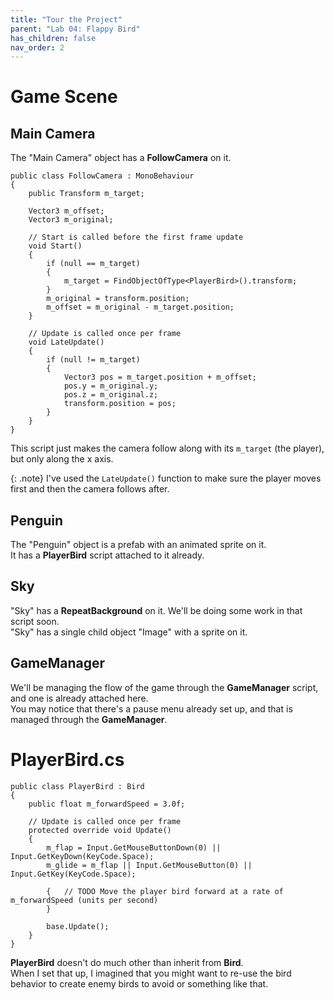 ```yaml
---
title: "Tour the Project"
parent: "Lab 04: Flappy Bird"
has_children: false
nav_order: 2
---
```


# Game Scene

## Main Camera
The "Main Camera" object has a **FollowCamera** on it.
```
public class FollowCamera : MonoBehaviour
{
    public Transform m_target;

    Vector3 m_offset;
    Vector3 m_original;

    // Start is called before the first frame update
    void Start()
    {
        if (null == m_target)
        {
            m_target = FindObjectOfType<PlayerBird>().transform;
        }
        m_original = transform.position;
        m_offset = m_original - m_target.position;
    }

    // Update is called once per frame
    void LateUpdate()
    {
        if (null != m_target)
        {
            Vector3 pos = m_target.position + m_offset;
            pos.y = m_original.y;
            pos.z = m_original.z;
            transform.position = pos;
        }
    }
}
```
This script just makes the camera follow along with its `m_target` (the player),
but only along the x axis.

{: .note}
I've used the `LateUpdate()` function to make sure the player moves first and then the camera follows after.

## Penguin
The "Penguin" object is a prefab with an animated sprite on it.\
It has a **PlayerBird** script attached to it already.

## Sky
"Sky" has a **RepeatBackground** on it. We'll be doing some work in that script soon.\
"Sky" has a single child object "Image" with a sprite on it.

## GameManager
We'll be managing the flow of the game through the **GameManager** script, and one is already attached here.\
You may notice that there's a pause menu already set up, and that is managed through the **GameManager**.

# PlayerBird.cs
```
public class PlayerBird : Bird
{
    public float m_forwardSpeed = 3.0f;

    // Update is called once per frame
    protected override void Update()
    {
        m_flap = Input.GetMouseButtonDown(0) || Input.GetKeyDown(KeyCode.Space);
        m_glide = m_flap || Input.GetMouseButton(0) || Input.GetKey(KeyCode.Space);

        {   // TODO Move the player bird forward at a rate of m_forwardSpeed (units per second)
        }

        base.Update();
    }
}
```
**PlayerBird** doesn't do much other than inherit from **Bird**.\
When I set that up, I imagined that you might want to re-use the bird behavior to create enemy birds to avoid or something like that.


